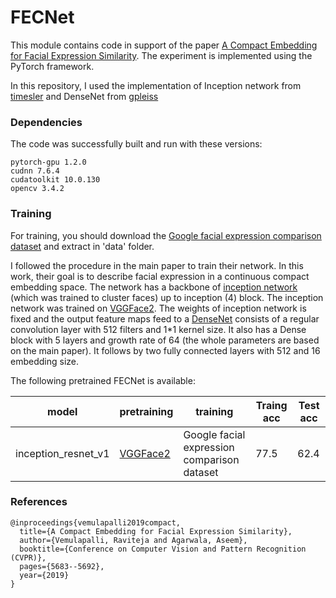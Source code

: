 # FECNet

This module contains code in support of the paper [A Compact Embedding for Facial Expression Similarity](http://openaccess.thecvf.com/content_CVPR_2019/papers/Vemulapalli_A_Compact_Embedding_for_Facial_Expression_Similarity_CVPR_2019_paper.pdf). The experiment is implemented using the PyTorch framework.

In this repository, I used the implementation of Inception network from [timesler](https://github.com/timesler/facenet-pytorch) and DenseNet from [gpleiss](https://github.com/gpleiss/efficient_densenet_pytorch)
### Dependencies

The code was successfully built and run with these versions:

```
pytorch-gpu 1.2.0
cudnn 7.6.4
cudatoolkit 10.0.130
opencv 3.4.2

```

### Training

For training, you should download the [Google facial expression comparison dataset](https://ai.google/tools/datasets/google-facial-expression/) and extract in 'data' folder.

I followed the procedure in the main paper to train their network. In this work, their goal is to describe facial expression in a continuous compact embedding space. The network has a backbone of [inception network](https://www.cv-foundation.org/openaccess/content_cvpr_2015/papers/Schroff_FaceNet_A_Unified_2015_CVPR_paper.pdf) (which was trained to cluster faces) up to inception (4) block. The inception network was trained on [VGGFace2](https://arxiv.org/abs/1710.08092). The weights of inception network is fixed and the output feature maps feed to a [DenseNet](https://www.cv-foundation.org/openaccess/content_cvpr_2015/papers/Szegedy_Going_Deeper_With_2015_CVPR_paper.pdf) consists of a regular convolution layer with 512 filters and 1\*1 kernel size. It also has a Dense block with 5 layers and growth rate of 64 (the whole parameters are based on the main paper). It follows by two fully connected layers with 512 and 16 embedding size.

The following pretrained FECNet is available:


| model | pretraining | training | Traing acc | Test acc |
|-------|-------------|----------|--------------|---------------|
| inception_resnet_v1 | [VGGFace2](https://arxiv.org/abs/1710.08092) | Google facial expression comparison dataset | 77.5 | 62.4 |


### References


```
@inproceedings{vemulapalli2019compact,
  title={A Compact Embedding for Facial Expression Similarity},
  author={Vemulapalli, Raviteja and Agarwala, Aseem},
  booktitle={Conference on Computer Vision and Pattern Recognition (CVPR)},
  pages={5683--5692},
  year={2019}
}
```

